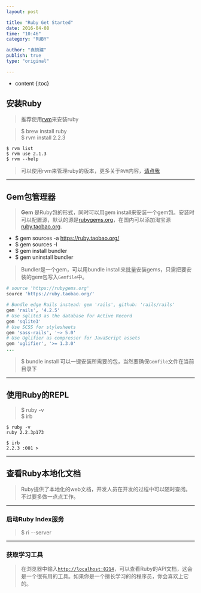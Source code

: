 ```yaml
---
layout: post

title: "Ruby Get Started"
date: 2016-04-08
time: "10:46"
category: "RUBY"

author: "袁慎建"
publish: true
type: "original"

---
```


* content
{:toc}



## 安装Ruby
>推荐使用[rvm](https://rvm.io)来安装ruby

>$ brew install ruby  
>$ rvm install 2.2.3

```
$ rvm list
$ rvm use 2.1.3
$ rvm --help
```

>可以使用rvm来管理ruby的版本，更多关于`RVM`内容，[请点我](https://rvm.io/)

---

## Gem包管理器

>**Gem** 是Ruby包的形式，同时可以用gem install来安装一个gem包。安装时可以配置源，默认的源是[rubygems.org](https://rubygems.org/)，在国内可以添加淘宝源[ruby.taobao.org](https://ruby.taobao.org/).

- $ gem sources -a https://ruby.taobao.org/
- $ gem sources -l 
- $ gem install bundler
- $ gem uninstall bundler
   
>Bundler是一个gem，可以用bundle install来批量安装gems，只需把要安装的gem包写入`Gemfile`中。

```ruby
# source 'https://rubygems.org'
source 'https://ruby.taobao.org/'

# Bundle edge Rails instead: gem 'rails', github: 'rails/rails'
gem 'rails', '4.2.5'
# Use sqlite3 as the database for Active Record
gem 'sqlite3'
# Use SCSS for stylesheets
gem 'sass-rails', '~> 5.0'
# Use Uglifier as compressor for JavaScript assets
gem 'uglifier', '>= 1.3.0'
...

```

>$ bundle install 可以一键安装所需要的包，当然要确保`Gemfile`文件在当前目录下

---

## 使用Ruby的REPL
>$ ruby -v  
>$ irb

```
$ ruby -v
ruby 2.2.3p173

$ irb
2.2.3 :001 >
```
---

## 查看Ruby本地化文档
>Ruby提供了本地化的web文档，开发人员在开发的过程中可以随时查阅。不过要多做一点点工作。

---

### 启动Ruby Index服务
>$ ri --server

---

### 获取学习工具
>在浏览器中输入[`http://localhost:8214`](http://localhost:8214)，可以查看Ruby的API文档，这会是一个很有用的工具。如果你是一个擅长学习的的程序员，你会喜欢上它的。